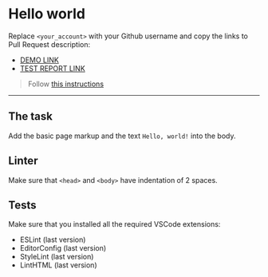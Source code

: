# Hello world

Replace `<your_account>` with your Github username and copy the links to Pull Request description:
- [DEMO LINK](https://DanielSorokowski.github.io/layout_hello-world/)
- [TEST REPORT LINK](https://DanielSorokowski.github.io/layout_hello-world/report/html_report/)

> Follow [this instructions](https://mate-academy.github.io/layout_task-guideline/#how-to-solve-the-layout-tasks-on-github)
___

## The task

Add the basic page markup and the text `Hello, world!` into the body.

## Linter

Make sure that `<head>` and `<body>` have indentation of 2 spaces.

## Tests

Make sure that you installed all the required VSCode extensions:

- ESLint (last version)
- EditorConfig (last version)
- StyleLint (last version)
- LintHTML (last version)
